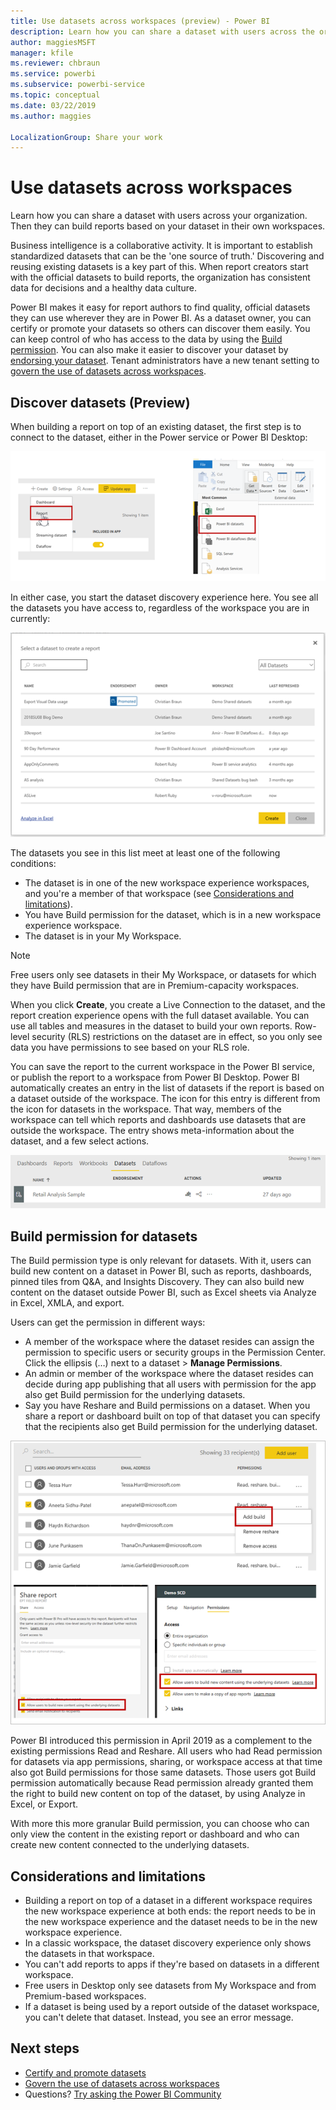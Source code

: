 ```yaml
---
title: Use datasets across workspaces (preview) - Power BI
description: Learn how you can share a dataset with users across the organization. Then they can build reports based on your dataset in their own workspaces.
author: maggiesMSFT
manager: kfile
ms.reviewer: chbraun
ms.service: powerbi
ms.subservice: powerbi-service
ms.topic: conceptual
ms.date: 03/22/2019
ms.author: maggies

LocalizationGroup: Share your work
---
```

# Use datasets across workspaces

Learn how you can share a dataset with users across your organization. Then they can build reports based on your dataset in their own workspaces.

Business intelligence is a collaborative activity. It is important to establish standardized datasets that can be the 'one source of truth.' Discovering and reusing existing datasets is a key part of this. When report creators start with the official datasets to build reports, the organization has consistent data for decisions and a healthy data culture.

Power BI makes it easy for report authors to find quality, official datasets they can use wherever they are in Power BI. As a dataset owner, you can certify or promote your datasets so others can discover them easily. You can keep control of who has access to the data by using the [Build permission](#build-permission-for-datasets). You can also make it easier to discover your dataset by [endorsing your dataset](service-datasets-certify-promote.md). Tenant administrators have a new tenant setting to [govern the use of datasets across workspaces](service-datasets-admin-across-workspaces.md).

## Discover datasets (Preview)

When building a report on top of an existing dataset, the first step is to connect to the dataset, either in the Power service or Power BI Desktop:

![Connect to an existing dataset](media/service-datasets-across-workspaces/power-bi-connect-dataset.png)

In either case, you start the dataset discovery experience here. You see all the datasets you have access to, regardless of the workspace you are in currently:

![Select](media/service-datasets-across-workspaces/power-bi-select-dataset.png)

The datasets you see in this list meet at least one of the following conditions:

- The dataset is in one of the new workspace experience workspaces, and you're a member of that workspace (see [Considerations and limitations](#considerations-and-limitations)).
- You have Build permission for the dataset, which is in a new workspace experience workspace.
- The dataset is in your My Workspace.

> [!NOTE]
> Free users only see datasets in their My Workspace, or datasets for which they have Build permission that are in Premium-capacity workspaces.

When you click **Create**, you create a Live Connection to the dataset, and the report creation experience opens with the full dataset available. You can use all tables and measures in the dataset to build your own reports. Row-level security (RLS) restrictions on the dataset are in effect, so you only see data you have permissions to see based on your RLS role.

You can save the report to the current workspace in the Power BI service, or publish the report to a workspace from Power BI Desktop. Power BI automatically creates an entry in the list of datasets if the report is based on a dataset outside of the workspace. The icon for this entry is different from the icon for datasets in the workspace. That way, members of the workspace can tell which reports and dashboards use datasets that are outside the workspace. The entry shows meta-information about the dataset, and a few select actions.

![Dataset actions](media/service-datasets-across-workspaces/power-bi-dataset-actions.png)

## Build permission for datasets

The Build permission type is only relevant for datasets. With it, users can build new content on a dataset in Power BI, such as reports, dashboards, pinned tiles from Q&A, and Insights Discovery. They can also build new content on the dataset outside Power BI, such as Excel sheets via Analyze in Excel, XMLA, and export.

Users can get the permission in different ways:

- A member of the workspace where the dataset resides can assign the permission to specific users or security groups in the Permission Center. Click the ellipsis (…) next to a dataset > **Manage Permissions**.
- An admin or member of the workspace where the dataset resides can decide during app publishing that all users with permission for the app also get Build permission for the underlying datasets.
- Say you have Reshare and Build permissions on a dataset. When you share a report or dashboard built on top of that dataset you can specify that the recipients also get Build permission for the underlying dataset.

![Build permissions](media/service-datasets-across-workspaces/power-bi-dataset-build-permissions.png)

Power BI introduced this permission in April 2019 as a complement to the existing permissions Read and Reshare. All users who had Read permission for datasets via app permissions, sharing, or workspace access at that time also got Build permissions for those same datasets. Those users got Build permission automatically because Read permission already granted them the right to build new content on top of the dataset, by using Analyze in Excel, or Export. 

With more this more granular Build permission, you can choose who can only view the content in the existing report or dashboard and who can create new content connected to the underlying datasets.

## Considerations and limitations

- Building a report on top of a dataset in a different workspace requires the new workspace experience at both ends: the report needs to be in the new workspace experience and the dataset needs to be in the new workspace experience.
- In a classic workspace, the dataset discovery experience only shows the datasets in that workspace.
- You can't add reports to apps if they're based on datasets in a different workspace.
- Free users in Desktop only see datasets from My Workspace and from Premium-based workspaces.
- If a dataset is being used by a report outside of the dataset workspace, you can't delete that dataset. Instead, you see an error message.

## Next steps

- [Certify and promote datasets](service-datasets-certify-promote.md)
- [Govern the use of datasets across workspaces](service-datasets-admin-across-workspaces.md)
- Questions? [Try asking the Power BI Community](http://community.powerbi.com/)
